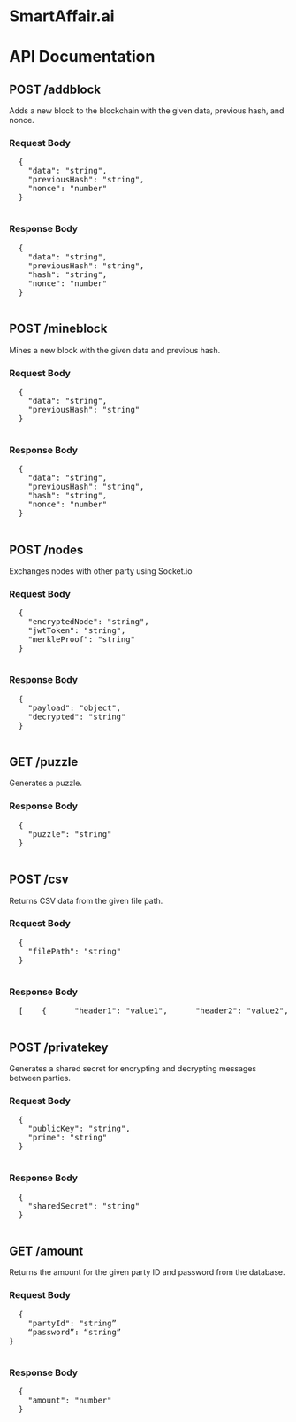 # SmartAffair.ai
  <h1>API Documentation</h1>

  <h2>POST /addblock</h2>
  <p>Adds a new block to the blockchain with the given data, previous hash, and nonce.</p>
  <h3>Request Body</h3>
  <pre>
  {
    "data": "string",
    "previousHash": "string",
    "nonce": "number"
  }
  </pre>
  <h3>Response Body</h3>
  <pre>
  {
    "data": "string",
    "previousHash": "string",
    "hash": "string",
    "nonce": "number"
  }
  </pre>

  <h2>POST /mineblock</h2>
  <p>Mines a new block with the given data and previous hash.</p>
  <h3>Request Body</h3>
  <pre>
  {
    "data": "string",
    "previousHash": "string"
  }
  </pre>
  <h3>Response Body</h3>
  <pre>
  {
    "data": "string",
    "previousHash": "string",
    "hash": "string",
    "nonce": "number"
  }
  </pre>

  <h2>POST /nodes</h2>
  <p>Exchanges nodes with other party using Socket.io</p>
  <h3>Request Body</h3>
  <pre>
  {
    "encryptedNode": "string",
    "jwtToken": "string",
    "merkleProof": "string"
  }
  </pre>
  <h3>Response Body</h3>
  <pre>
  {
    "payload": "object",
    "decrypted": "string"
  }
  </pre>

  <h2>GET /puzzle</h2>
  <p>Generates a puzzle.</p>
  <h3>Response Body</h3>
  <pre>
  {
    "puzzle": "string"
  }
  </pre>

  <h2>POST /csv</h2>
  <p>Returns CSV data from the given file path.</p>
  <h3>Request Body</h3>
  <pre>
  {
    "filePath": "string"
  }
  </pre>
  <h3>Response Body</h3>
  <pre>
  [    {      "header1": "value1",      "header2": "value2",      ...    },    {      "header1": "value3",      "header2": "value4",      ...    },    ...  ]
  </pre>

  <h2>POST /privatekey</h2>
  <p>Generates a shared secret for encrypting and decrypting messages between parties.</p>
  <h3>Request Body</h3>
  <pre>
  {
    "publicKey": "string",
    "prime": "string"
  }
  </pre>
  <h3>Response Body</h3>
  <pre>
  {
    "sharedSecret": "string"
  }
  </pre>

  <h2>GET /amount</h2>
  <p>Returns the amount for the given party ID and password from the database.</p>
  <h3>Request Body</h3>
  <pre>
  {
    "partyId": "string”
    “password”: “string”
}
  </pre>
  <h3>Response Body</h3>
  <pre>
  {
    "amount": "number"
  }
  </pre>
